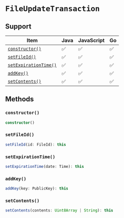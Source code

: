 # `FileUpdateTransaction`

## Support

| Item | Java | JavaScript | Go
| - | - | - | - |
| [`constructor()`](#new) | ✅ | ✅ | ✅
| [`setFileId()`](#setFileId) | ✅ | ✅ | ✅
| [`setExpirationTime()`](#setExpirationTime) | ✅ | ✅ | ✅
| [`addKey()`](#addKey) | ✅ | ✅ | ✅
| [`setContents()`](#setContents) | ✅ | ✅ | ✅

## Methods

### `constructor()`

```typescript
constructor()
```

### `setFileId()`

```typescript
setFileId(id: FileId): this
```

### `setExpirationTime()`

```typescript
setExpirationTime(date: Time): this
```

### `addKey()`

```typescript
addKey(key: PublicKey): this
```

### `setContents()`

```typescript
setContents(contents: Uint8Array | String): this
```
